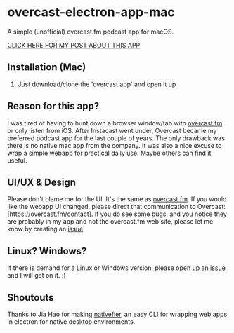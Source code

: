 # overcast-electron-app-mac
A simple (unofficial) overcast.fm podcast app for macOS.

[CLICK HERE FOR MY POST ABOUT THIS APP](https://medium.com/unhype/i-made-a-podcast-app-for-mac-in-less-than-an-hour-695736895a9f)

## Installation (Mac)
1. Just download/clone the 'overcast.app' and open it up

## Reason for this app?
I was tired of having to hunt down a browser window/tab with [overcast.fm](http://overcast.fm) or only listen from iOS. After Instacast went under, Overcast became my preferred podcast app for the last couple of years. The only drawback was there is no native mac app from the company. It was also a nice excuse to wrap a simple webapp for practical daily use. Maybe others can find it useful.

## UI/UX & Design
Please don't blame me for the UI. It's the same as [overcast.fm](http://overcast.fm). If you would like the webapp UI changed, please direct that communication to Overcast: [https://overcast.fm/contact]. If you do see some bugs, and you notice they are probably in my app and not the overcast.fm web site, please let me know by creating an [issue](https://github.com/esthor/overcast-electron-app-mac/issues)

## Linux? Windows?
If there is demand for a Linux or Windows version, please open up an [issue](https://github.com/esthor/overcast-electron-app-mac/issues) and I will get on it. :)

## Shoutouts
Thanks to Jia Hao for making [nativefier](https://github.com/jiahaog/nativefier), an easy CLI for wrapping web apps in electron for native desktop environments.
